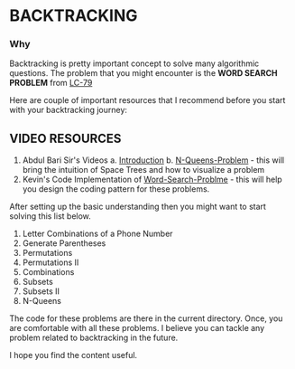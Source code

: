 # BACKTRACKING

### Why

Backtracking is pretty important concept to solve many algorithmic questions. The problem that you might encounter is the **WORD SEARCH PROBLEM** from [LC-79](https://leetcode.com/problems/word-search/)

Here are couple of important resources that I recommend before you start with your backtracking journey:

## VIDEO RESOURCES

1. Abdul Bari Sir's Videos
   a. [Introduction](https://www.youtube.com/watch?v=DKCbsiDBN6c)
   b. [N-Queens-Problem](https://www.youtube.com/watch?v=xFv_Hl4B83A) - this will bring the intuition of Space Trees and how to visualize a problem
2. Kevin's Code Implementation of [Word-Search-Problme](https://www.youtube.com/watch?v=vYYNp0Jrdv0) - this will help you design the coding pattern for these problems.

After setting up the basic understanding then you might want to start solving this list below.

1. Letter Combinations of a Phone Number
2. Generate Parentheses
3. Permutations
4. Permutations II
5. Combinations
6. Subsets
7. Subsets II
8. N-Queens

The code for these problems are there in the current directory. Once, you are comfortable with all these problems. I believe you can tackle any problem related to backtracking in the future.

I hope you find the content useful.
